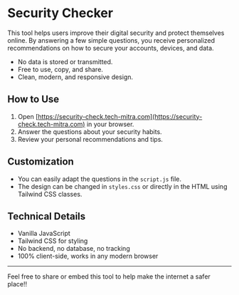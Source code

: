 # Security Checker

This tool helps users improve their digital security and protect themselves online. By answering a few simple questions, you receive personalized recommendations on how to secure your accounts, devices, and data.

- No data is stored or transmitted.
- Free to use, copy, and share.
- Clean, modern, and responsive design.

## How to Use

1. Open [https://security-check.tech-mitra.com](https://security-check.tech-mitra.com) in your browser.
2. Answer the questions about your security habits.
3. Review your personal recommendations and tips.

## Customization

- You can easily adapt the questions in the `script.js` file.
- The design can be changed in `styles.css` or directly in the HTML using Tailwind CSS classes.

## Technical Details

- Vanilla JavaScript
- Tailwind CSS for styling
- No backend, no database, no tracking
- 100% client-side, works in any modern browser

---

Feel free to share or embed this tool to help make the internet a safer place!!